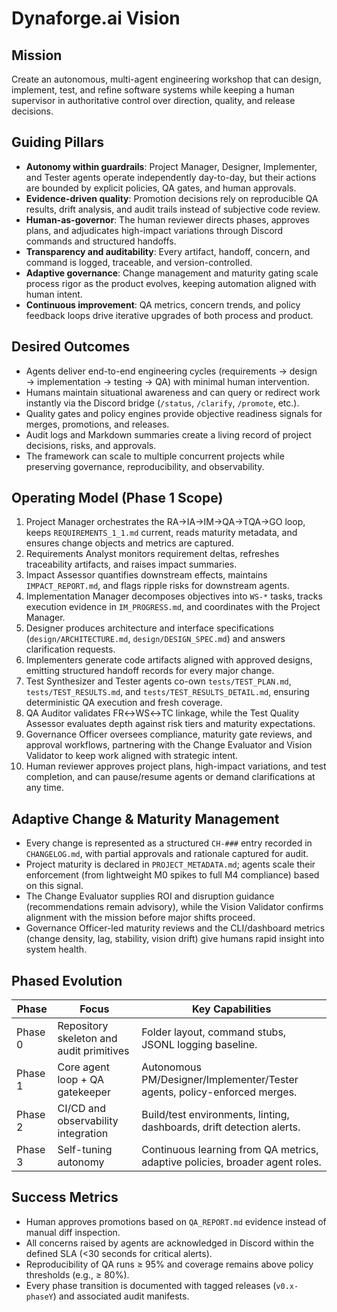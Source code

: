# Dynaforge.ai Vision

## Mission
Create an autonomous, multi-agent engineering workshop that can design, implement, test, and refine software systems while keeping a human supervisor in authoritative control over direction, quality, and release decisions.

## Guiding Pillars
- **Autonomy within guardrails**: Project Manager, Designer, Implementer, and Tester agents operate independently day-to-day, but their actions are bounded by explicit policies, QA gates, and human approvals.
- **Evidence-driven quality**: Promotion decisions rely on reproducible QA results, drift analysis, and audit trails instead of subjective code review.
- **Human-as-governor**: The human reviewer directs phases, approves plans, and adjudicates high-impact variations through Discord commands and structured handoffs.
- **Transparency and auditability**: Every artifact, handoff, concern, and command is logged, traceable, and version-controlled.
- **Adaptive governance**: Change management and maturity gating scale process rigor as the product evolves, keeping automation aligned with human intent.
- **Continuous improvement**: QA metrics, concern trends, and policy feedback loops drive iterative upgrades of both process and product.

## Desired Outcomes
- Agents deliver end-to-end engineering cycles (requirements → design → implementation → testing → QA) with minimal human intervention.
- Humans maintain situational awareness and can query or redirect work instantly via the Discord bridge (`/status`, `/clarify`, `/promote`, etc.).
- Quality gates and policy engines provide objective readiness signals for merges, promotions, and releases.
- Audit logs and Markdown summaries create a living record of project decisions, risks, and approvals.
- The framework can scale to multiple concurrent projects while preserving governance, reproducibility, and observability.

## Operating Model (Phase 1 Scope)
1. Project Manager orchestrates the RA→IA→IM→QA→TQA→GO loop, keeps `REQUIREMENTS_1_1.md` current, reads maturity metadata, and ensures change objects and metrics are captured.
2. Requirements Analyst monitors requirement deltas, refreshes traceability artifacts, and raises impact summaries.
3. Impact Assessor quantifies downstream effects, maintains `IMPACT_REPORT.md`, and flags ripple risks for downstream agents.
4. Implementation Manager decomposes objectives into `WS-*` tasks, tracks execution evidence in `IM_PROGRESS.md`, and coordinates with the Project Manager.
5. Designer produces architecture and interface specifications (`design/ARCHITECTURE.md`, `design/DESIGN_SPEC.md`) and answers clarification requests.
6. Implementers generate code artifacts aligned with approved designs, emitting structured handoff records for every major change.
7. Test Synthesizer and Tester agents co-own `tests/TEST_PLAN.md`, `tests/TEST_RESULTS.md`, and `tests/TEST_RESULTS_DETAIL.md`, ensuring deterministic QA execution and fresh coverage.
8. QA Auditor validates FR↔WS↔TC linkage, while the Test Quality Assessor evaluates depth against risk tiers and maturity expectations.
9. Governance Officer oversees compliance, maturity gate reviews, and approval workflows, partnering with the Change Evaluator and Vision Validator to keep work aligned with strategic intent.
10. Human reviewer approves project plans, high-impact variations, and test completion, and can pause/resume agents or demand clarifications at any time.

## Adaptive Change & Maturity Management
- Every change is represented as a structured `CH-###` entry recorded in `CHANGELOG.md`, with partial approvals and rationale captured for audit.
- Project maturity is declared in `PROJECT_METADATA.md`; agents scale their enforcement (from lightweight M0 spikes to full M4 compliance) based on this signal.
- The Change Evaluator supplies ROI and disruption guidance (recommendations remain advisory), while the Vision Validator confirms alignment with the mission before major shifts proceed.
- Governance Officer-led maturity reviews and the CLI/dashboard metrics (change density, lag, stability, vision drift) give humans rapid insight into system health.

## Phased Evolution
| Phase | Focus | Key Capabilities |
| ----- | ----- | ---------------- |
| Phase 0 | Repository skeleton and audit primitives | Folder layout, command stubs, JSONL logging baseline. |
| Phase 1 | Core agent loop + QA gatekeeper | Autonomous PM/Designer/Implementer/Tester agents, policy-enforced merges. |
| Phase 2 | CI/CD and observability integration | Build/test environments, linting, dashboards, drift detection alerts. |
| Phase 3 | Self-tuning autonomy | Continuous learning from QA metrics, adaptive policies, broader agent roles. |

## Success Metrics
- Human approves promotions based on `QA_REPORT.md` evidence instead of manual diff inspection.
- All concerns raised by agents are acknowledged in Discord within the defined SLA (<30 seconds for critical alerts).
- Reproducibility of QA runs ≥ 95% and coverage remains above policy thresholds (e.g., ≥ 80%).
- Every phase transition is documented with tagged releases (`v0.x-phaseY`) and associated audit manifests.

